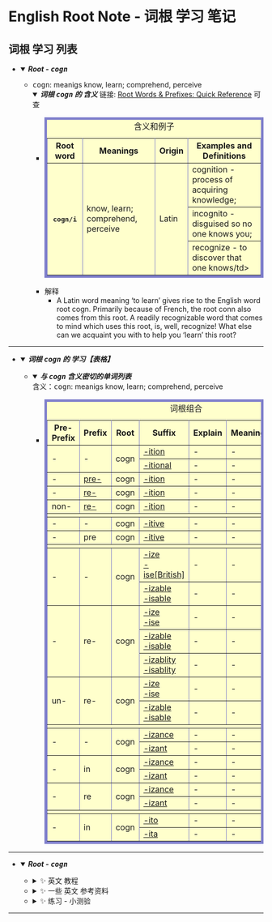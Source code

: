 # English Root Note - 词根 学习 笔记
## <a id="english-root-cogn">词根 学习 列表</a>
  * <details open>
        <summary>
            <i><b>Root - <kbd>cogn</kbd></b></i>
        </summary>
        <ul style="disc">
           <li><kbd>cogn</kbd>: meanigs know, learn; comprehend, perceive
               <details open>
                   <summary>
                       <i><b>词根 <kbd>cogn</kbd> 的 含义</b></i>
                       链接: <a href="https://www.learnthat.org/pages/view/roots.html">Root Words & Prefixes: Quick Reference</a> 可查
                   </summary>
                   <ul>
                       <li>
                           <!-- <table cellspacing="5"> -->
                           <table cellspacing="5" border="5" bordercolor="#8080cc" bordercolorlight="#8080c0" bordercolordark="#400080" bgcolor="#ffffcc">
                               <caption>含义和例子</caption>
                               <tr>
                                   <th>Root word</th>
                                   <th>Meanings</th>
                                   <th>Origin</th>
                                   <th>Examples and Definitions</th>
                               </tr>
                               <tr>
                                   <th rowspan="3"><kbd>cogn/i</kbd></th>
                                   <td rowspan="3">know, learn; comprehend, perceive</td>
                                   <td rowspan="3">Latin</td>
                                   <td>cognition - process of acquiring knowledge;</td>
                               </tr>
                               <tr>
                                   <td>incognito - disguised so no one knows you;</td>
                               </tr>
                               <tr>
                                   <td>recognize - to discover that one knows/td>
                               </tr>
                           </table>
                       </li>
                       <li>解释
                           <ul>
                               <li>A Latin word meaning ‘to learn’ gives rise to the English word root cogn. Primarily because of French, the root conn also comes from this root. A readily recognizable word that comes to mind which uses this root, is, well, recognize! What else can we acquaint you with to help you ‘learn’ this root?
                               </li>
                           </ul>
                       </li>
                   </ul>
               </details>
           </li>
        </ul>
    </details>

----

  * <a id="english-root-cogn-table"></a><details open>
        <summary>
            <i><b>词根 <kbd>cogn</kbd> 的 学习【表格】</b></i>
        </summary>
        <ul style="disc">
            <li>
                <details open>
                    <summary>
                        <i><b>与 <kbd>cogn</kbd> 含义密切的单词列表</b></i><br />
                        含义：<kbd>cogn</kbd>: meanigs know, learn; comprehend, perceive
                    </summary>
                    <ul>
                        <li>
                            <!-- <table cellspacing="5"> -->
                            <table cellspacing="5" border="5" bordercolor="#8080cc" bordercolorlight="#8080c0" bordercolordark="#400080" bgcolor="#ffffcc">
                                <caption>词根组合</caption>
                                <tr>
                                    <th>Pre-Prefix</th>
                                    <th>Prefix</th>
                                    <th>Root</th>
                                    <th>Suffix</th>
                                    <th>Explain</th>
                                    <th>Meanings</th>
                                    <th>Sample Sentences</th>
                                </tr>
                                <tr>
                                    <td rowspan="2"> - </td>
                                    <td rowspan="2"> - </td>
                                    <td rowspan="2"> cogn </td>
                                    <td> <a href="https://www.merriam-webster.com/dictionary/-tion">-ition</a> </td>
                                    <td> - </td>
                                    <td> - </td>
                                    <td> - </td>
                                </tr>
                                <tr>
                                    <td> <a href="https://www.merriam-webster.com/dictionary/-al">-itional</a> </td>
                                    <td> - </td>
                                    <td> - </td>
                                    <td> - </td>
                                </tr>
                                <tr>
                                    <td> - </td>
                                    <td> <a href="https://www.merriam-webster.com/dictionary/pre-">pre-</a> </td>
                                    <td> cogn </td>
                                    <td> <a href="https://www.merriam-webster.com/dictionary/-tion">-ition</a> </td>
                                    <td> - </td>
                                    <td> - </td>
                                    <td> - </td>
                                </tr>
                                <tr>
                                    <td> - </td>
                                    <td> <a href="https://www.merriam-webster.com/dictionary/pre-">re-</a> </td>
                                    <td> cogn </td>
                                    <td> <a href="https://www.merriam-webster.com/dictionary/-tion">-ition</a> </td>
                                    <td> - </td>
                                    <td> - </td>
                                    <td> - </td>
                                </tr>
                                <tr>
                                    <td> non- </td>
                                    <td> <a href="https://www.merriam-webster.com/dictionary/pre-">re-</a> </td>
                                    <td> cogn </td>
                                    <td> <a href="https://www.merriam-webster.com/dictionary/-tion">-ition</a> </td>
                                    <td> - </td>
                                    <td> - </td>
                                    <td> - </td>
                                </tr>
                                <tr>
                                    <td colspan="7"></td>
                                </tr>
                                <tr>
                                    <td> - </td>
                                    <td> - </td>
                                    <td> cogn </td>
                                    <td> <a href="https://www.merriam-webster.com/dictionary/-ive">-itive</a> </td>
                                    <td> - </td>
                                    <td> - </td>
                                    <td> - </td>
                                </tr>
                                <tr>
                                    <td> - </td>
                                    <td> pre </td>
                                    <td> cogn </td>
                                    <td> <a href="https://www.merriam-webster.com/dictionary/-ive">-itive</a> </td>
                                    <td> - </td>
                                    <td> - </td>
                                    <td> - </td>
                                </tr>
                                <tr>
                                    <td colspan="7"></td>
                                </tr>
                                <tr>
                                    <td rowspan="2"> - </td>
                                    <td rowspan="2"> - </td>
                                    <td rowspan="2"> cogn </td>
                                    <td> <a href="https://www.merriam-webster.com/dictionary/-ize">-ize<br />-ise[British]</a> </td>
                                    <td> - </td>
                                    <td> - </td>
                                    <td> - </td>
                                </tr>
                                <tr>
                                    <td> <a href="https://www.merriam-webster.com/dictionary/-able">-izable<br />-isable</a> </td>
                                    <td> - </td>
                                    <td> - </td>
                                    <td> - </td>
                                </tr>
                                <tr>
                                    <td rowspan="3"> - </td>
                                    <td rowspan="3"> re- </td>
                                    <td rowspan="3"> cogn </td>
                                    <td> <a href="https://www.merriam-webster.com/dictionary/-ize">-ize<br />-ise</a> </td>
                                    <td> - </td>
                                    <td> - </td>
                                    <td> - </td>
                                </tr>
                                <tr>
                                    <td> <a href="https://www.merriam-webster.com/dictionary/-able">-izable<br />-isable</a> </td>
                                    <td> - </td>
                                    <td> - </td>
                                    <td> - </td>
                                </tr>
                                <tr>
                                    <td> <a href="https://www.merriam-webster.com/dictionary/-ability">-izablity<br />-isablity</a> </td>
                                    <td> - </td>
                                    <td> - </td>
                                    <td> - </td>
                                </tr>
                                <tr>
                                    <td rowspan="2"> un- </td>
                                    <td rowspan="2"> re- </td>
                                    <td rowspan="2"> cogn </td>
                                    <td> <a href="https://www.merriam-webster.com/dictionary/-ize">-ize<br />-ise</a> </td>
                                    <td> - </td>
                                    <td> - </td>
                                    <td> - </td>
                                </tr>
                                <tr>
                                    <td> <a href="https://www.merriam-webster.com/dictionary/-able">-izable<br />-isable</a> </td>
                                    <td> - </td>
                                    <td> - </td>
                                    <td> - </td>
                                </tr>
                                <tr>
                                    <td colspan="7"></td>
                                </tr>
                                <tr>
                                    <td rowspan="2"> - </td>
                                    <td rowspan="2"> - </td>
                                    <td rowspan="2"> cogn </td>
                                    <td> <a href="https://www.merriam-webster.com/dictionary/-ance">-izance</a> </td>
                                    <td> - </td>
                                    <td> - </td>
                                    <td> - </td>
                                </tr>
                                <tr>
                                    <td> <a href="https://www.merriam-webster.com/dictionary/-ant">-izant</a> </td>
                                    <td> - </td>
                                    <td> - </td>
                                    <td> - </td>
                                </tr>
                                <tr>
                                    <td rowspan="2"> - </td>
                                    <td rowspan="2"> in </td>
                                    <td rowspan="2"> cogn </td>
                                    <td> <a href="https://www.merriam-webster.com/dictionary/-ance">-izance</a> </td>
                                    <td> - </td>
                                    <td> - </td>
                                    <td> - </td>
                                </tr>
                                <tr>
                                    <td> <a href="https://www.merriam-webster.com/dictionary/-ant">-izant</a> </td>
                                    <td> - </td>
                                    <td> - </td>
                                    <td> - </td>
                                </tr>
                                <tr>
                                    <td rowspan="2"> - </td>
                                    <td rowspan="2"> re </td>
                                    <td rowspan="2"> cogn </td>
                                    <td> <a href="https://www.merriam-webster.com/dictionary/-ance">-izance</a> </td>
                                    <td> - </td>
                                    <td> - </td>
                                    <td> - </td>
                                </tr>
                                <tr>
                                    <td> <a href="https://www.merriam-webster.com/dictionary/-ant">-izant</a> </td>
                                    <td> - </td>
                                    <td> - </td>
                                    <td> - </td>
                                </tr>
                                <tr>
                                    <td colspan="7"></td>
                                </tr>
                                <tr>
                                    <td rowspan="2"> - </td>
                                    <td rowspan="2"> in </td>
                                    <td rowspan="2"> cogn </td>
                                    <td> <a href="https://www.merriam-webster.com/dictionary/-to">-ito</a> </td>
                                    <td> - </td>
                                    <td> - </td>
                                    <td> - </td>
                                </tr>
                                <tr>
                                    <td> <a href="https://www.merriam-webster.com/dictionary/-ta">-ita</a> </td>
                                    <td> - </td>
                                    <td> - </td>
                                    <td> - </td>
                                </tr>
                            </table>
                        </li>
                    </ul>
                </details>
            </li>
        </ul>
    </details>

----

  * <details open>
        <summary>
         <i><b>Root - <kbd>cogn</kbd></b></i>
        </summary>
        <ul style="disc">
           <li>
               <details>
                  <summary>
                      ✨ 英文 教程
                  </summary>
                  <ul>
                      <li>
                          <details>
                             <summary>
                                🔸 <kbd>cogn</kbd> - learn, know
                             </summary>
                             <ul>
                                 <li> ✨ this article is good 👉 <a href="https://www.membean.com/rootcasts/cogn-learn/">Mental Cogs Cognition: cogn-learn</a>
                                 </li>
                                 <li> ✨ 与 上一篇 相同，只是网址 和 编排 不同 ，前篇 更新一些 👉 <a href="https://membean.com/roots/cogn-learn"><kbd>cogn</kbd> - learn, know</a>
                                 </li>
                             </ul>
                          </details>
                      </li>
                      <li>
                          <details>
                             <summary>
                                 🔸 <a href="https://wordinfo.info">English Word Information - Word Info about English Vocabulary</a> 提供的教程
                             </summary>
                             <ul>
                                 <li> ✨ English Word Information - Word Info about English Vocabulary 👉 <a href="https://wordinfo.info/unit/519"><kbd>cogni-</kbd>, <kbd>cogn-</kbd>, <kbd>cognosc-</kbd> 🔹 Latin: know, learn; comprehend, perceive</a>
                                 </li>
                             </ul>
                          </details>
                      </li>
                      <li>
                          <details>
                             <summary>
                                 🔸 <a href="https://thepickledspruit.org"> </a> 这个网站 博主 Mona 提供 的 关于 学习 cogn 词根 的 一些 知识
                             </summary>
                             <ul>
                                 <li> ✨ What Is The Meaning Of The Root Word Cogn? 👉 <a href="https://thepickledspruit.org/what-is-the-meaning-of-the-root-word-cogn/">What Is The Meaning Of The Root Word Cogn?</a>
                                 </li>
                             </ul>
                          </details>
                      </li>
                      <li>
                          <details>
                             <summary>
                                 🔸 <a href="https://softca.tistory.com/">softca.tistory.com</a> 提供的一些词根学习教程
                             </summary>
                             <ul>
                                 <li>
                                     <details>
                                        <summary>
                                            ✨ ENGLISH ROOT WORD: <kbd>cogn-</kbd>, <kbd>cognit-</kbd> from Latin cognoscere, cognitus, cognit
                                        </summary>
                                        <ul> 
                                           <li> ✨ ENGLISH ROOT WORD: <kbd>cogn-</kbd>, <kbd>cognit-</kbd> from Latin cognoscere, cognitus, cognit 👉 <a href="https://softca.tistory.com/1643">ENGLISH ROOT WORD: <kbd>cogn-</kbd>, <kbd>cognit-</kbd> from Latin cognoscere, cognitus, cognit</a>
                                           </li>
                                        </ul>
                                      </details>
                                 </li>
                             </ul>
                          </details>
                      </li>
                      <li>
                          <details>
                             <summary>
                                🔸 YouTube 上 的 教程
                             </summary>
                             <ul>
                                 <li>
                                     <details>
                                        <summary>
                                            ✨ VocabularyTV on ESL 提供的教程 👉 <a href="https://www.youtube.com/playlist?list=PLxlCtvzFKXiyfYu91PB8IoMIQt2TwLEkH">Build Vocabulary through Root Words: Most Important Vocabulary Words for SAT/ GRE/CAT/ GMAT/ CLAT/SSC and Other Exams</a>
                                        </summary>
                                        <ul> 
                                           <li> ✨ Word Roots: GNO/ COGN/ CONN and derived words Illustrated ( Vocabulary L-29) 👉 <a href="https://www.youtube.com/watch?v=ju3LC-48Av8">Word Roots: GNO/ COGN/ CONN and derived words Illustrated ( Vocabulary L-29)</a>
                                           </li>
                                        </ul>
                                      </details>
                                 </li>
                                 <li>
                                     <details>
                                        <summary>
                                            ✨ Top 220 Root Words By Nimisha Bansal from India 👉 <a href="https://www.youtube.com/playlist?list=PLQnVQWG46dr1HejeHEewtpGGQd0tCPYpU">Root Words Vocabulary | Nimisha Bansal | Bank | SSC</a>
                                        </summary>
                                        <ul> 
                                           <li> ✨ 创建 Java Application 教程 👉 <a href="https://docs.gradle.org/current/userguide/building_java_projects.html#sec:building_java_applications">Building Java applications</a>
                                           </li>
                                        </ul>
                                      </details>
                                 </li>
                             </ul>
                          </details>
                      </li>
                  </ul>
               </details>
           </li>
           <li>
               <details>
                  <summary>
                      ✨ 一些 英文 参考资料
                  </summary>
                  <ul>
                      <li>
                          <details>
                             <summary>
                                🔸 The Free Dictionary 上 的 关于 <kbd>cogn</kbd> 的 资料
                             </summary>
                             <ul>
                                 <li>
                                     <details>
                                        <summary>
                                            ✨ 包含 词根 cogn 单词 列表
                                        </summary>
                                        <ul> 
                                           <li> ✨ Words containing cogn 👉 <a href="https://www.thefreedictionary.com/words-containing-cogn">Words containing cogn</a>
                                           </li>
                                        </ul>
                                      </details>
                                 </li>
                             </ul>
                          </details>
                      </li>
                  </ul>
               </details>
           </li>
           <li>
               <details>
                  <summary>
                      ✨ 练习 - 小测验
                  </summary>
                  <ul>
                      <li>
                          <details>
                             <summary>
                                🔸 Root Word: "cogn"
                             </summary>
                             <ul>
                                 <li>
                                     <details>
                                        <summary>
                                            ✨ Root Word: "cogn" 👉 <a href="https://quizlet.com/71148312/root-word-cogn-flash-cards/">Root Word: "cogn"</a>
                                        </summary>
                                        <ul> 
                                           <li> ✨ Root Word: "cogn / sci" 👉 <a href="https://quizlet.com/2584543/root-word-cogn-sci-flash-cards/">CRoot Word: "cogn / sci"</a>
                                           </li>
                                           <li> ✨ Root Word: "cogn / sci" - flashcards 👉 <a href="https://quizlet.com/2584543/flashcards">CRoot Word: "cogn / sci"</a>
                                           </li>
                                        </ul>
                                      </details>
                                 </li>
                             </ul>
                          </details>
                      </li>
                  </ul>
               </details>
           </li>
        </ul>
    </details>

----
